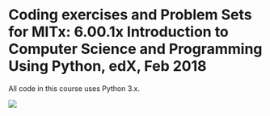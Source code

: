 # Coding exercises and Problem Sets for MITx: 6.00.1x Introduction to Computer Science and Programming Using Python, edX, Feb 2018

All code in this course uses Python 3.x.

![](http://schooltocareerspartners.org/wp-content/uploads/2017/02/MIT-Logo.png)
